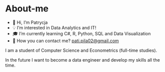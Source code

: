 # About-me
- 👋 Hi, I’m Patrycja
 - 💡 I’m interested in Data Analytics and IT!
 - 🎓 I’m currently learning C#, R, Python, SQL and Data Visualization  
 - 📧 How you can contact me? pati.pila02@gmail.com

I am a student of Computer Science and Econometrics (full-time studies).

In the future I want to become a data engineer and develop my skills all the time.

